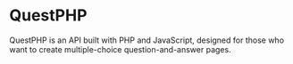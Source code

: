 # QuestPHP
QuestPHP is an API built with PHP and JavaScript, designed for those who want to create multiple-choice question-and-answer pages.
